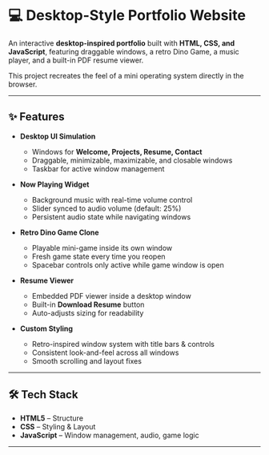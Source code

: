 # 💻 Desktop-Style Portfolio Website

An interactive **desktop-inspired portfolio** built with **HTML, CSS, and JavaScript**, featuring draggable windows, a retro Dino Game, a music player, and a built-in PDF resume viewer.  

This project recreates the feel of a mini operating system directly in the browser.

---

## ✨ Features

- **Desktop UI Simulation**  
  - Windows for **Welcome, Projects, Resume, Contact**  
  - Draggable, minimizable, maximizable, and closable windows  
  - Taskbar for active window management  

- **Now Playing Widget**  
  - Background music with real-time volume control  
  - Slider synced to audio volume (default: 25%)  
  - Persistent audio state while navigating windows  

- **Retro Dino Game Clone**  
  - Playable mini-game inside its own window  
  - Fresh game state every time you reopen  
  - Spacebar controls only active while game window is open  

- **Resume Viewer**  
  - Embedded PDF viewer inside a desktop window  
  - Built-in **Download Resume** button  
  - Auto-adjusts sizing for readability  

- **Custom Styling**  
  - Retro-inspired window system with title bars & controls  
  - Consistent look-and-feel across all windows  
  - Smooth scrolling and layout fixes  

---

## 🛠️ Tech Stack

- **HTML5** – Structure  
- **CSS** – Styling & Layout  
- **JavaScript** – Window management, audio, game logic  

---
